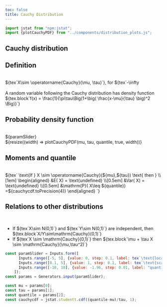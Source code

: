 ```yaml
---
toc: false
title: Cauchy Distribution
---
```


```js
import jstat from "npm:jstat";
import {plotCauchyPDF} from "../components/distribution_plots.js";
```

## Cauchy distribution

<div class="grid grid-cols-2">
  <div class="card">
    <h2><b>Definition</b></h2><br>
    ${tex`X\sim \operatorname{Cauchy}(\mu, \tau)`}, for ${tex`-\infty<X<\infty`}
    <br><br><br>
    A random variable following the Cauchy distribution has density function
    <br>
    ${tex.block`f(x) = \frac{1}{\pi\tau\Big(1+\big( \frac{x-\mu}{\tau}  \big)^2  \Big)}`}
  </div>
  <div class="card grid-rowspan-3">
    <h2><b>Probability density function</b></h2><br>
    ${paramSlider}<br>
    ${resize((width) => plotCauchyPDF(mu, tau, quantile, true, width))}
  </div>
  <div class="card">
    <h2><b>Moments and quantile</b></h2><br>
    ${tex`
    \text{If } X \sim \operatorname{Cauchy}(${mu},${tau}) \text{ then } \\[1em] 
    \begin{aligned}
        &E( X) = \text{undefined} \\[0.5em]
        &Var( X) = \text{undefined} \\[0.5em]
        &\mathrm{P}( X\leq ${quantile}) =${cauchycdf.toPrecision(4)}
    \end{aligned}
    `}
  </div>
  <div class="card">
    <h2><b>Relations to other distributions</b></h2><br>
    <ul>
      <li>If ${tex`X\sim N(0,1)`} and ${tex`Y\sim N(0,1)`} are independent, then ${tex.block`X/Y\sim\mathrm{Cauchy}(0,1)`}</li>
      <li>If ${tex`X \sim \mathrm{Cauchy}(0,1)`} then ${tex.block`\mu + \tau X \sim \mathrm{Cauchy}(\mu,\tau^2)`}</li>
    </ul>
  </div>
</div>

```js
const paramSlider = Inputs.form([
      Inputs.range([-5, 5], {value: 0, step: 0.1, label: tex`\text{location }\mu`}),
      Inputs.range([0.1, 5], {value: 1, step: 0.1, label: tex`\text{scale }\tau`}),
      Inputs.range([-10, 10], {value: -1.96, step: 0.01, label: "quantile"})
    ]);
const params = Generators.input(paramSlider);
```

```js
const mu = params[0];
const tau = params[1];
const quantile = params[2];
const cauchycdf = jstat.studentt.cdf((quantile-mu)/tau, 1);
```

